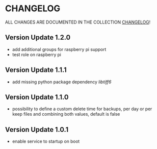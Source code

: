 # CHANGELOG

ALL CHANGES ARE DOCUMENTED IN THE COLLECTION [CHANGELOG](https://github.com/JanLeshy/ansible-collection-homeassistant/blob/main/CHANGELOG.md)!

## Version Update 1.2.0

- add additional groups for raspberry pi support
- test role on raspberry pi

## Version Update 1.1.1

- add missing python package dependency _libtiff6_

## Version Update 1.1.0

- possibility to define a custom delete time for backups, per day or per keep files and combining both values, default is false

## Version Update 1.0.1

- enable service to startup on boot
